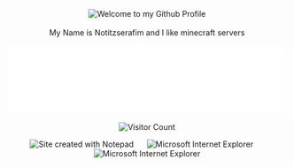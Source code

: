 <!-- "Hero" Header -->
<div align="center">
  <img src="https://github.com/notitzserafim/notitzserafim/welcome.png" style="max-width: 60%;" alt="Welcome to my Github Profile" />
  <br />
  <br />
  <a> My Name is Notitzserafim and I like minecraft servers </a>
  <br />
  <br />

</div>




<!-- Footer -->
<div align="center">

<img height="120" alt="Thanks for visiting me" width="100%" src="https://raw.githubusercontent.com/NotItzserafim/NotItzserafim/main/source/text.svg" />

![Visitor Count](https://profile-counter.glitch.me/brunnerlivio/count.svg)

<img src="https://raw.githubusercontent.com/BrunnerLivio/brunnerlivio/master/images/notepad.gif" alt="Site created with Notepad" height="30" />
<!-- "margin-right: whatever;" -->
<span>&nbsp;&nbsp;&nbsp;&nbsp;</span>  
<img src="https://raw.githubusercontent.com/BrunnerLivio/brunnerlivio/master/images/ie_logo.gif" alt="Microsoft Internet Explorer" />
<span>&nbsp;&nbsp;&nbsp;&nbsp;</span>  
<img src="https://raw.githubusercontent.com/BrunnerLivio/brunnerlivio/master/images/noframes.gif" alt="Microsoft Internet Explorer" />


</div>
